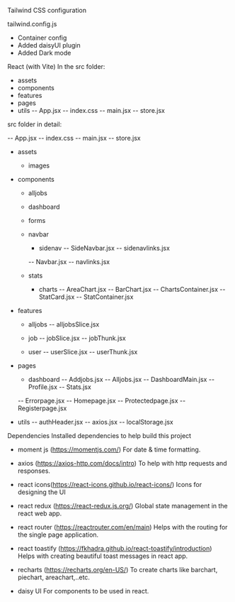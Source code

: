 Tailwind CSS configuration

tailwind.config.js
- Container config
- Added daisyUI plugin
- Added Dark mode

React (with Vite)
In the src folder:
- assets
- components
- features
- pages
- utils
-- App.jsx
-- index.css
-- main.jsx
-- store.jsx

src folder in detail:

-- App.jsx
-- index.css
-- main.jsx
-- store.jsx

- assets
  - images

- components
  - alljobs

  - dashboard

  - forms

  - navbar
    - sidenav
      -- SideNavbar.jsx
      -- sidenavlinks.jsx
      
    -- Navbar.jsx
    -- navlinks.jsx

  - stats
    - charts
      -- AreaChart.jsx
      -- BarChart.jsx
    -- ChartsContainer.jsx
    -- StatCard.jsx
    -- StatContainer.jsx

- features
  - alljobs
    -- alljobsSlice.jsx

  - job
    -- jobSlice.jsx
    -- jobThunk.jsx

  - user
    -- userSlice.jsx
    -- userThunk.jsx

- pages
  - dashboard
    -- Addjobs.jsx
    -- Alljobs.jsx
    -- DashboardMain.jsx
    -- Profile.jsx
    -- Stats.jsx
  
  -- Errorpage.jsx
  -- Homepage.jsx
  -- Protectedpage.jsx
  -- Registerpage.jsx

- utils 
-- authHeader.jsx
-- axios.jsx
-- localStorage.jsx

Dependencies
Installed dependencies to help build this project

- moment js (https://momentjs.com/)
  For date & time formatting.

- axios (https://axios-http.com/docs/intro)
  To help with http requests and responses.

- react icons(https://react-icons.github.io/react-icons/)
  Icons for designing the UI

- react redux (https://react-redux.js.org/)
  Global state management in the react web app.

- react router (https://reactrouter.com/en/main)
  Helps with the routing for the single page application.

- react toastify (https://fkhadra.github.io/react-toastify/introduction)
  Helps with creating beautiful toast messages in react app.

- recharts (https://recharts.org/en-US/)
  To create charts like barchart, piechart, areachart,..etc.

- daisy UI
  For components to be used in react.
